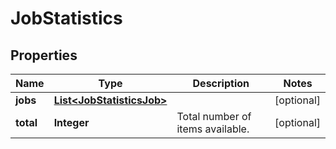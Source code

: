 
# JobStatistics

## Properties
Name | Type | Description | Notes
------------ | ------------- | ------------- | -------------
**jobs** | [**List&lt;JobStatisticsJob&gt;**](JobStatisticsJob.md) |  |  [optional]
**total** | **Integer** | Total number of items available. |  [optional]



